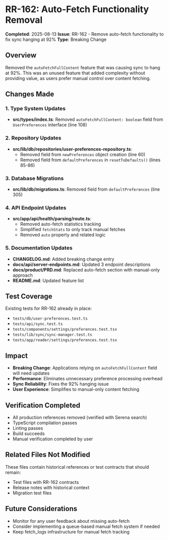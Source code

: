 # RR-162: Auto-Fetch Functionality Removal

**Completed**: 2025-08-13
**Issue**: RR-162 - Remove auto-fetch functionality to fix sync hanging at 92%
**Type**: Breaking Change

## Overview

Removed the `autoFetchFullContent` feature that was causing sync to hang at 92%. This was an unused feature that added complexity without providing value, as users prefer manual control over content fetching.

## Changes Made

### 1. Type System Updates

- **src/types/index.ts**: Removed `autoFetchFullContent: boolean` field from `UserPreferences` interface (line 108)

### 2. Repository Updates

- **src/lib/db/repositories/user-preferences-repository.ts**:
  - Removed field from `newPreferences` object creation (line 60)
  - Removed field from `defaultPreferences` in `resetToDefaults()` (lines 85-86)

### 3. Database Migrations

- **src/lib/db/migrations.ts**: Removed field from `defaultPreferences` (line 305)

### 4. API Endpoint Updates

- **src/app/api/health/parsing/route.ts**:
  - Removed auto-fetch statistics tracking
  - Simplified `fetchStats` to only track manual fetches
  - Removed `auto` property and related logic

### 5. Documentation Updates

- **CHANGELOG.md**: Added breaking change entry
- **docs/api/server-endpoints.md**: Updated 3 endpoint descriptions
- **docs/product/PRD.md**: Replaced auto-fetch section with manual-only approach
- **README.md**: Updated feature list

## Test Coverage

Existing tests for RR-162 already in place:

- `tests/db/user-preferences.test.ts`
- `tests/api/sync.test.ts`
- `tests/components/settings/preferences.test.tsx`
- `tests/lib/sync/sync-manager.test.ts`
- `tests/app/reader/settings/preferences.test.tsx`

## Impact

- **Breaking Change**: Applications relying on `autoFetchFullContent` field will need updates
- **Performance**: Eliminates unnecessary preference processing overhead
- **Sync Reliability**: Fixes the 92% hanging issue
- **User Experience**: Simplifies to manual-only content fetching

## Verification Completed

- All production references removed (verified with Serena search)
- TypeScript compilation passes
- Linting passes
- Build succeeds
- Manual verification completed by user

## Related Files Not Modified

These files contain historical references or test contracts that should remain:

- Test files with RR-162 contracts
- Release notes with historical context
- Migration test files

## Future Considerations

- Monitor for any user feedback about missing auto-fetch
- Consider implementing a queue-based manual fetch system if needed
- Keep fetch_logs infrastructure for manual fetch tracking
